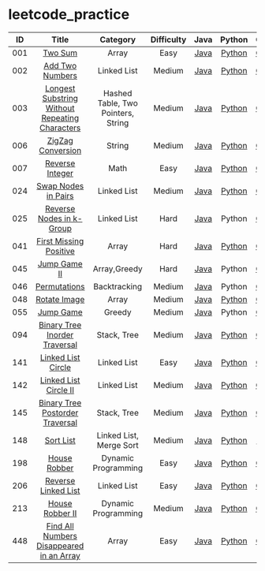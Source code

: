# leetcode_practice
|ID|Title|Category | Difficulty|Java|Python|C++|
| :--: | :----------------------------------------------------------: | :--------: | :----------------------------------------------------------: | :----------------------------------------------------------: | :------------------------------------------: | :------------------------------------------: |
| 001  |[Two Sum](https://leetcode.com/problems/two-sum/)| Array |Easy| [Java](https://github.com/corpsepiges/leetcode/blob/master/Algorithms/001.%20Two%20Sum/Solution.java) | [Python](https://github.com/corpsepiges/leetcode/blob/master/Algorithms/001.%20Two%20Sum/Solution.py) | [C++](./Algorithm/cpp/001.twoSum/twoSum.cpp)  |
| 002  | [Add Two Numbers](https://leetcode.com/problems/add-two-numbers/) |  Linked List | Medium   | [Java](https://github.com/corpsepiges/leetcode/blob/master/Algorithms/002.%20Add%20Two%20Numbers/Solution.java) | [Python](https://github.com/corpsepiges/leetcode/blob/master/Algorithms/002.%20Add%20Two%20Numbers/Solution.py) | [C++](./Algorithm/cpp/002.addTwoNumbers/addTwoNumbers.cpp)  |
| 003  | [Longest Substring Without Repeating Characters](https://leetcode.com/problems/longest-substring-without-repeating-characters/description/) |  Hashed Table, Two Pointers, String | Medium   | [Java](https://github.com/corpsepiges/leetcode/blob/master/Algorithms/003.%20Longest%20Substring%20Without%20Repeating%20Characters/Solution.java) | [Python](https://github.com/corpsepiges/leetcode/blob/master/Algorithms/003.%20Longest%20Substring%20Without%20Repeating%20Characters/Solution.py) | [C++](./Algorithm/cpp/003.longestSubstringWithoutRepeatingCharacters/longestSubstringWithoutRepeatingCharacters.cpp)  |
| 006  | [ZigZag Conversion](https://leetcode.com/problems/zigzag-conversion/) |  String | Medium   | [Java](https://github.com/corpsepiges/leetcode/blob/master/Algorithms/006.%20ZigZag%20Conversion/Solution.java) | [Python](https://github.com/corpsepiges/leetcode/blob/master/Algorithms/006.%20ZigZag%20Conversion/Solution.py) | [C++](./Algorithm/cpp/006.ZigZagConversion/ZigZagConversion.cpp)  |
| 007  |[Reverse Integer](https://leetcode.com/problems/reverse-integer/)| Math |Easy| [Java](https://github.com/corpsepiges/leetcode/blob/master/Algorithms/007.%20Reverse%20Integer/Solution.java) | [Python](https://github.com/corpsepiges/leetcode/blob/master/Algorithms/007.%20Reverse%20Integer/Solution.py) | [C++](./Algorithm/cpp/007.reverseInteger/reverseInteger.cpp)  |
| 024  |[Swap Nodes in Pairs](https://leetcode.com/problems/swap-nodes-in-pairs/)| Linked List |Medium| [Java](https://github.com/corpsepiges/leetcode/blob/master/Algorithms/024.%20Swap%20Nodes%20in%20Pairs/Solution.java) | [Python](https://github.com/corpsepiges/leetcode/blob/master/Algorithms/024.%20Swap%20Nodes%20in%20Pairs/Solution.py) | [C++](./Algorithm/cpp/024.SwapNodesInPair/SwapNodesInPair.cpp)  |
| 025  |[Reverse Nodes in k-Group](https://leetcode.com/problems/reverse-nodes-in-k-group/)| Linked List |Hard| [Java](https://github.com/corpsepiges/leetcode/blob/master/Algorithms/025.%20Reverse%20Nodes%20in%20k-Group/Solution.java) | Python | [C++](./Algorithm/cpp/025.ReverseNodesInKGroup/ReverseNodesInKGroup.cpp)  |
| 041  |[First Missing Positive](https://leetcode.com/problems/first-missing-positive/)| Array |Hard| [Java](https://github.com/corpsepiges/leetcode/blob/master/Algorithms/041.%20First%20Missing%20Positive/Solution.java) | [Python](https://github.com/corpsepiges/leetcode/blob/master/Algorithms/041.%20First%20Missing%20Positive/Solution.py) | [C++](./Algorithm/cpp/041.FirstMissingPositive/FirstMissingPositive.cpp)  |
| 045  |[Jump Game II](https://leetcode.com/problems/jump-game-ii/)| Array,Greedy |Hard| [Java](https://github.com/corpsepiges/leetcode/blob/master/Algorithms/045.%20Jump%20Game%20II/Solution.java) | Python | [C++](./Algorithm/cpp/045.JumpGameII/JumpGameII.cpp)  |
| 046  |[Permutations](https://leetcode.com/problems/permutations/)| Backtracking |Medium| [Java](https://github.com/corpsepiges/leetcode/blob/master/Algorithms/046.%20Permutations/Solution.java) | Python | [C++](./Algorithm/cpp/046.Permutations/Permutations.cpp)  |
| 048 |[Rotate Image](https://leetcode.com/problems/rotate-image/)| Array |Medium| [Java](https://github.com/corpsepiges/leetcode/blob/master/Algorithms/048.%20Rotate%20Image/Solution.java) | [Python](https://github.com/corpsepiges/leetcode/blob/master/Algorithms/048.%20Rotate%20Image/Solution.py) | [C++](./Algorithm/cpp/048.RotateImage/RotateImage.cpp) |
| 055  |[Jump Game](https://leetcode.com/problems/jump-game/)| Greedy |Medium| [Java](<https://github.com/corpsepiges/leetcode/blob/master/Algorithms/055.%20Jump%20Game/Solution.java>) | Python | [C++](./Algorithm/cpp/055.JumpGame/JumpGame.cpp)  |
| 094 |[Binary Tree Inorder Traversal](https://leetcode.com/problems/binary-tree-inorder-traversal/)| Stack, Tree |Medium| [Java](https://github.com/corpsepiges/leetcode/blob/master/Algorithms/094.%20Binary%20Tree%20Inorder%20Traversal/Solution.java) | [Python](https://github.com/corpsepiges/leetcode/blob/master/Algorithms/094.%20Binary%20Tree%20Inorder%20Traversal/Solution.py) | [C++](./Algorithm/cpp/94.BinaryTreeInorderTraversal/BinaryTreeInorderTraversal.cpp) |
| 141  |[Linked List Circle](https://leetcode.com/problems/linked-list-cycle/)| Linked List |Easy| [Java](https://github.com/corpsepiges/leetcode/blob/master/Algorithms/141.%20Linked%20List%20Cycle/Solution.java) | [Python](https://github.com/corpsepiges/leetcode/blob/master/Algorithms/141.%20Linked%20List%20Cycle/Solution.py) | [C++](./Algorithm/cpp/141.LinkedListCircle/LinkedListCircle.cpp)  |
| 142  |[Linked List Circle II](https://leetcode.com/problems/linked-list-cycle-ii/)| Linked List |Medium| [Java](https://github.com/corpsepiges/leetcode/blob/master/Algorithms/142.%20Linked%20List%20Cycle%20II/Solution.java) | [Python](https://github.com/corpsepiges/leetcode/blob/master/Algorithms/142.%20Linked%20List%20Cycle%20II/Solution.py) | [C++](./Algorithm/cpp/142.LinkedListCircleII/LinkedListCircleII.cpp)  |
| 145 |[Binary Tree Postorder Traversal](https://leetcode.com/problems/binary-tree-postorder-traversal/)| Stack, Tree |Medium| [Java](https://github.com/corpsepiges/leetcode/blob/master/Algorithms/145.%20Binary%20Tree%20Postorder%20Traversal/Solution.java) | [Python](https://github.com/corpsepiges/leetcode/blob/master/Algorithms/145.%20Binary%20Tree%20Postorder%20Traversal/Solution.py) | [C++](./Algorithm/cpp/145.BinaryTreePostorderTraversal/BinaryTreePostorderTraversal.cpp) |
| 148 |[Sort List](https://leetcode.com/problems/sort-list/)| Linked List, Merge Sort |Medium| [Java](https://github.com/corpsepiges/leetcode/blob/master/Algorithms/148.%20Sort%20List/Solution.java) | [Python](https://github.com/corpsepiges/leetcode/blob/master/Algorithms/148.%20Sort%20List/Solution.py) | [c++](./Algorithm/cpp/148.SortList/SortList.cpp) |
| 198  | [House Robber](https://leetcode.com/problems/house-robber/)  |    Dynamic Programming |  Easy    | [Java](https://github.com/corpsepiges/leetcode/blob/master/Algorithms/198.%20House%20Robber/Solution.java) | [Python](https://github.com/corpsepiges/leetcode/blob/master/Algorithms/141.%20Linked%20List%20Cycle/Solution.py) |  [C++](./Algorithm/cpp/198.houseRobber/houseRobber.cpp)  |
|206|[Reverse Linked List](https://leetcode.com/problems/reverse-linked-list/)| Linked List |  Easy| [Java](https://github.com/corpsepiges/leetcode/blob/master/Algorithms/206.%20Reverse%20Linked%20List/Solution.java) | [Python](https://github.com/corpsepiges/leetcode/blob/master/Algorithms/206.%20Reverse%20Linked%20List/Solution.py) | [C++](./Algorithm/cpp/206.reverseLinkedList/reverseLinkedList.cpp) |
|213|[House Robber II](https://leetcode.com/problems/house-robber-ii/)| Dynamic Programming |  Medium| [Java](https://github.com/corpsepiges/leetcode/blob/master/Algorithms/198.%20House%20Robber/Solution.java) | [Python](https://github.com/corpsepiges/leetcode/blob/master/Algorithms/213.%20House%20Robber%20II/Solution.py) | [C++](./Algorithm/cpp/213.houseRobberII/houseRobberII.cpp)|
|448|[Find All Numbers Disappeared in an Array](https://leetcode.com/problems/find-all-numbers-disappeared-in-an-array/)| Array | Easy | [Java](https://github.com/fishercoder1534/Leetcode/blob/master/src/main/java/com/fishercoder/solutions/_448.java) | [Python](https://github.com/algorhythms/LeetCode/blob/master/448%20Find%20All%20Numbers%20Disappeared%20in%20an%20Array.py) | [C++](./Algorithm/cpp/448.findAllDisappearedNum/findAllDisappearedNum.cpp)|
